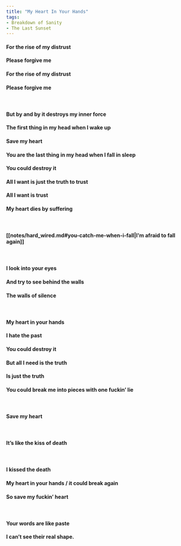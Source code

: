 ```yaml
---
title: "My Heart In Your Hands"
tags:
- Breakdown of Sanity
- The Last Sunset
---
```


#### For the rise of my distrust
#### Please forgive me
#### For the rise of my distrust
#### Please forgive me
&nbsp;
#### But by and by it destroys my inner force
#### The first thing in my head when I wake up
#### Save my heart
#### You are the last thing in my head when I fall in sleep
#### You could destroy it
#### All I want is just the truth to trust
#### All I want is trust
#### My heart dies by suffering
&nbsp;
#### [[notes/hard_wired.md#you-catch-me-when-i-fall|I'm afraid to fall again]]
&nbsp;
#### I look into your eyes
#### And try to see behind the walls
#### The walls of silence
&nbsp;
#### My heart in your hands
#### I hate the past
#### You could destroy it
#### But all I need is the truth
#### Is just the truth
#### You could break me into pieces with one fuckin’ lie
&nbsp;
#### Save my heart
&nbsp;
#### It’s like the kiss of death
&nbsp;
#### I kissed the death
#### My heart in your hands / it could break again
#### So save my fuckin’ heart
&nbsp;
#### Your words are like paste
#### I can’t see their real shape.
